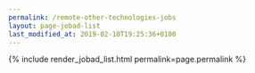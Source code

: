 ```yaml
---
permalink: /remote-other-technologies-jobs
layout: page-jobad-list
last_modified_at: 2019-02-10T19:25:36+0100
---
```

{% include render_jobad_list.html permalink=page.permalink %}
